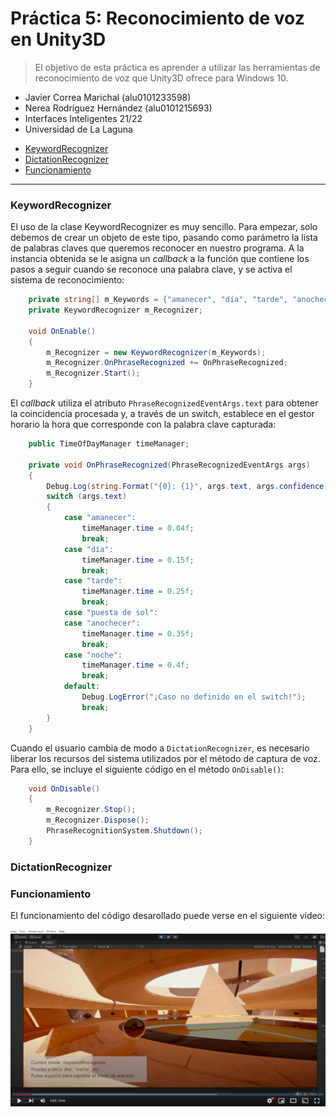 # Práctica 5: Reconocimiento de voz en Unity3D <!-- omit in toc -->

> El objetivo de esta práctica es aprender a utilizar las herramientas de reconocimiento de voz que Unity3D ofrece para Windows 10.

* Javier Correa Marichal (alu0101233598)
* Nerea Rodríguez Hernández (alu0101215693)
* Interfaces Inteligentes 21/22
* Universidad de La Laguna

- [KeywordRecognizer](#keywordrecognizer)
- [DictationRecognizer](#dictationrecognizer)
- [Funcionamiento](#funcionamiento)

-----

### KeywordRecognizer

El uso de la clase KeywordRecognizer es muy sencillo. Para empezar, solo debemos de crear un objeto de este tipo, pasando como parámetro la lista de palabras claves que queremos reconocer en nuestro programa. A la instancia obtenida se le asigna un *callback* a la función que contiene los pasos a seguir cuando se reconoce una palabra clave, y se activa el sistema de reconocimiento:

```csharp
    private string[] m_Keywords = {"amanecer", "día", "tarde", "anochecer", "puesta de sol", "noche"};
    private KeywordRecognizer m_Recognizer;

    void OnEnable()
    {
        m_Recognizer = new KeywordRecognizer(m_Keywords);
        m_Recognizer.OnPhraseRecognized += OnPhraseRecognized;
        m_Recognizer.Start();
    }
```

El *callback* utiliza el atributo `PhraseRecognizedEventArgs.text` para obtener la coincidencia procesada y, a través de un switch, establece en el gestor horario la hora que corresponde con la palabra clave capturada:

```csharp
    public TimeOfDayManager timeManager;

    private void OnPhraseRecognized(PhraseRecognizedEventArgs args)
    {
        Debug.Log(string.Format("{0}: {1}", args.text, args.confidence));
        switch (args.text)
        {
            case "amanecer":
                timeManager.time = 0.04f;
                break;
            case "día":
                timeManager.time = 0.15f;
                break;
            case "tarde":
                timeManager.time = 0.25f;
                break;
            case "puesta de sol":
            case "anochecer":
                timeManager.time = 0.35f;
                break;
            case "noche":
                timeManager.time = 0.4f;
                break;
            default:
                Debug.LogError("¡Caso no definido en el switch!");
                break;
        }
    }
```

Cuando el usuario cambia de modo a `DictationRecognizer`, es necesario liberar los recursos del sistema utilizados por el método de captura de voz. Para ello, se incluye el siguiente código en el método `OnDisable()`:

```csharp
    void OnDisable()
    {
        m_Recognizer.Stop();
        m_Recognizer.Dispose();
        PhraseRecognitionSystem.Shutdown();
    }
```

### DictationRecognizer



### Funcionamiento

El funcionamiento del código desarollado puede verse en el siguiente vídeo:

[![Miniatura del vídeo](./img/img1.PNG)](https://youtu.be/JhAJ4pX4dks)